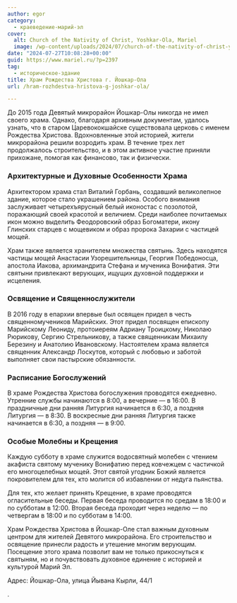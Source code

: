 ```yaml
---
author: egor
category:
  - краеведение-марий-эл
cover:
  alt: Church of the Nativity of Christ, Yoshkar-Ola, Mariel
  image: /wp-content/uploads/2024/07/church-of-the-nativity-of-christ-yoshkar-ola-mariel.jpg
date: "2024-07-27T10:08:28+00:00"
guid: https://www.mariel.ru/?p=2397
tag:
  - историческое-здание
title: Храм Рождества Христова г. Йошкар-Ола
url: /hram-rozhdestva-hristova-g-joshkar-ola/

---
```

До 2015 года Девятый микрорайон Йошкар-Олы никогда не имел своего храма. Однако, благодаря архивным документам, удалось узнать, что в старом Царевококшайске существовала церковь с именем Рождества Христова. Вдохновленные этой историей, жители микрорайона решили возродить храм. В течение трех лет продолжалось строительство, и в этом активное участие приняли прихожане, помогая как финансово, так и физически.

### Архитектурные и Духовные Особенности Храма

Архитектором храма стал Виталий Горбань, создавший великолепное здание, которое стало украшением района. Особого внимания заслуживает четырехъярусный белый иконостас с позолотой, поражающий своей красотой и величием. Среди наиболее почитаемых икон можно выделить Феодоровский образ Богоматери, икону Глинских старцев с мощевиком и образ пророка Захарии с частицей мощей.

Храм также является хранителем множества святынь. Здесь находятся частицы мощей Анастасии Узорешительницы, Георгия Победоносца, апостола Иакова, архимандрита Стефана и мученика Вонифатия. Эти святыни привлекают верующих, ищущих духовной поддержки и исцеления.

### Освящение и Священнослужители

В 2016 году в епархии впервые был освящен придел в честь священномучеников Марийских. Этот придел посвящен епископу Марийскому Леониду, протоиереям Адриану Троицкому, Николаю Рюрикову, Сергию Стрельникову, а также священникам Михаилу Березину и Анатолию Ивановскому. Настоятелем храма является священник Александр Лоскутов, который с любовью и заботой выполняет свои пастырские обязанности.

### Расписание Богослужений

В храме Рождества Христова богослужения проводятся ежедневно. Утренние службы начинаются в 8:00, а вечерние — в 16:00. В праздничные дни ранняя Литургия начинается в 6:30, а поздняя Литургия — в 8:30. В воскресные дни ранняя Литургия также начинается в 6:30, а поздняя — в 9:00.

### Особые Молебны и Крещения

Каждую субботу в храме служится водосвятный молебен с чтением акафиста святому мученику Вонифатию перед ковчежцем с частичкой его многоцелебных мощей. Этот святой угодник Божий является покровителем для тех, кто молится об избавлении от недуга пьянства.

Для тех, кто желает принять Крещение, в храме проводятся огласительные беседы. Первая беседа проводится по средам в 18:00 и по субботам в 12:00. Вторая беседа проходит через неделю — по четвергам в 18:00 и по субботам в 14:00.

Храм Рождества Христова в Йошкар-Оле стал важным духовным центром для жителей Девятого микрорайона. Его строительство и освящение принесли радость и утешение многим верующим. Посещение этого храма позволит вам не только прикоснуться к святыням, но и почувствовать духовное единение с историей и культурой Марий Эл.

Адрес: Йошкар-Ола, улица Йывана Кырли, 44/1

.
